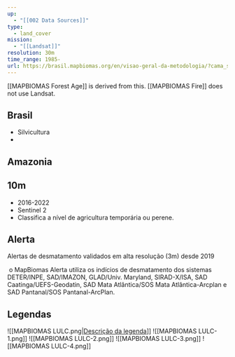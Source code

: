 ```yaml
---
up:
  - "[[002 Data Sources]]"
type:
  - land_cover
mission:
  - "[[Landsat]]"
resolution: 30m
time_range: 1985-
url: https://brasil.mapbiomas.org/en/visao-geral-da-metodologia/?cama_set_language=en
---
```

[[MAPBIOMAS Forest Age]] is derived from this.
[[MAPBIOMAS Fire]] does not use Landsat.
## Brasil

- Silvicultura
- 
## Amazonia

## 10m
- 2016-2022
- Sentinel 2
- Classifica a nível de agricultura temporária ou perene.

## Alerta

Alertas de desmatamento validados em alta resolução (3m) desde 2019

 o MapBiomas Alerta utiliza os indícios de desmatamento dos sistemas DETER/INPE, SAD/IMAZON, GLAD/Univ. Maryland, SIRAD-X/ISA, SAD Caatinga/UEFS-Geodatin, SAD Mata Atlântica/SOS Mata Atlântica-Arcplan e SAD Pantanal/SOS Pantanal-ArcPlan.

## Legendas
![[MAPBIOMAS LULC.png|[Descrição da legenda](https://brasil.mapbiomas.org/wp-content/uploads/sites/4/2023/09/Legenda-Colecao-8-Descricao-Detalhada-PDF-PT-3-1.pdf)]]
![[MAPBIOMAS LULC-1.png]]
![[MAPBIOMAS LULC-2.png]]
![[MAPBIOMAS LULC-3.png]]
![[MAPBIOMAS LULC-4.png]]

